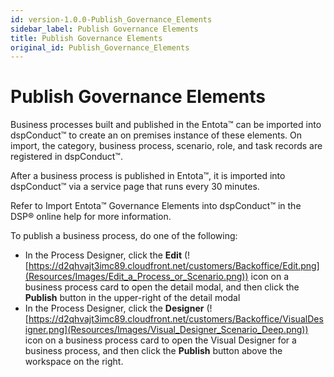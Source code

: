 ```yaml
---
id: version-1.0.0-Publish_Governance_Elements
sidebar_label: Publish Governance Elements
title: Publish Governance Elements
original_id: Publish_Governance_Elements
---
```


# Publish Governance Elements

Business processes built and published in the Entota™ can be imported
into dspConduct™ to create an on premises instance of these elements. On
import, the category, business process, scenario, role, and task records
are registered in dspConduct™.

After a business process is published in Entota™, it is imported into
dspConduct™ via a service page that runs every 30 minutes.

Refer to Import Entota™ Governance Elements into dspConduct™ in the DSP®
online help for more information.

To publish a business process, do one of the following:

  - In the Process Designer, click the **Edit**
    (![https://d2qhvajt3imc89.cloudfront.net/customers/Backoffice/Edit.png](Resources/Images/Edit_a_Process_or_Scenario.png))
    icon on a business process card to open the detail modal, and then
    click the **Publish** button in the upper-right of the detail modal
  - In the Process Designer, click the **Designer**
    (![https://d2qhvajt3imc89.cloudfront.net/customers/Backoffice/VisualDesigner.png](Resources/Images/Visual_Designer_Scenario_Deep.png))
    icon on a business process card to open the Visual Designer for a
    business process, and then click the **Publish** button above the
    workspace on the right.
